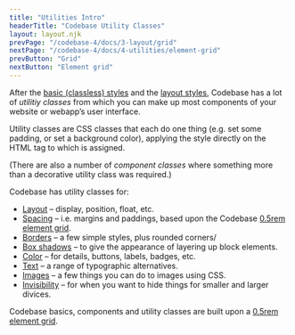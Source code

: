```yaml
---
title: "Utilities Intro"
headerTitle: "Codebase Utility Classes"
layout: layout.njk
prevPage: "/codebase-4/docs/3-layout/grid"
nextPage: "/codebase-4/docs/4-utilities/element-grid"
prevButton: "Grid"
nextButton: "Element grid"
---
```


<p class="t-lg t-thin">After the <a href="/codebase-4/docs/2-basics/basics-intro">basic (classless) styles</a> and the <a href="/codebase-4/docs/3-layout/layout-intro">layout styles</a>, Codebase has a lot of <em>utilitiy classes</em> from which you can make up most components of your website or webapp’s user interface.</p>

Utility classes are CSS classes that each do one thing (e.g. set some padding, or set a background color), applying the style directly on the HTML tag to which is assigned.

(There are also a number of _component classes_ where something more than a decorative utility class was required.)

Codebase has utility classes for:

* [Layout](/codebase-4/docs/4-utilities/layout) – display, position, float, etc.
* [Spacing](/codebase-4/docs/4-utilities/spacing) – i.e. margins and paddings, based upon the Codebase [0.5rem element grid](/codebase-4/docs/4-utilities/element-grid).
* [Borders](/codebase-4/docs/4-utilities/borders) – a few simple styles, plus rounded corners/
* [Box shadows](/codebase-4/docs/4-utilities/box-shadows) – to give the appearance of layering up block elements.
* [Color](/codebase-4/docs/4-utilities/color) – for details, buttons, labels, badges, etc.
* [Text](/codebase-4/docs/4-utilities/text) – a range of typographic alternatives.
* [Images](/codebase-4/docs/4-utilities/images) – a few things you can do to images using CSS.
* [Invisibility](/codebase-4/docs/4-utilities/invisibility) – for when you want to hide things for smaller and larger divices.

Codebase basics, components and utility classes are built upon a [0.5rem element grid](/codebase-4/docs/4-utilities/element-grid).